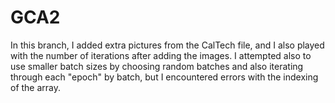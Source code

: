 # GCA2

In this branch, I added extra pictures from the CalTech file, and I also played with the number of iterations after adding the images. 
I attempted also to use smaller batch sizes by choosing random batches and also iterating through each "epoch" by batch, but I encountered errors with the indexing of the array.
